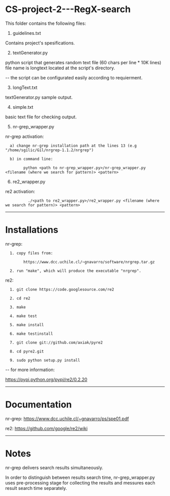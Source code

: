 # CS-project-2---RegX-search

This folder contains the following files:

1. guidelines.txt

Contains project's spesifications.

2. textGenerator.py

python script that generates random text file (60 chars per line * 10K lines)
file name is longtext located at the script's directory.
               
-- the script can be configurated easily according to requierment.

3. longText.txt

textGenerator.py sample output.

4. simple.txt

basic text file for checking output.

5. nr-grep_wrapper.py

nr-grep activation:

      a) change nr-grep installation path at the lines 13 (e.g "/home/sgilic/Gil/nrgrep-1.1.2/nrgrep")
      
      b) in command line:
      
            python <path to nr-grep_wrapper.py>/nr-grep_wrapper.py <filename (where we search for pattern)> <pattern>

6. re2_wrapper.py

re2 activation:

        
              ./<path to re2_wrapper.py>/re2_wrapper.py <filename (where we search for pattern)> <pattern>

--------------------------------------------------------------------------------------------------------------------

# Installations

nr-grep:

      1. copy files from:
      
            https://www.dcc.uchile.cl/~gnavarro/software/nrgrep.tar.gz
            
      2. run "make", which will produce the executable "nrgrep".
      
re2:

      1. git clone https://code.googlesource.com/re2
      
      2. cd re2
      
      3. make
      
      4. make test
      
      5. make install
      
      6. make testinstall
      
      7. git clone git://github.com/axiak/pyre2
      
      8. cd pyre2.git
      
      9. sudo python setup.py install
      
-- for more information:

  https://pypi.python.org/pypi/re2/0.2.20
  
 --------------------------------------------------------------------------------------------------------------------

# Documentation

nr-grep:
      https://www.dcc.uchile.cl/~gnavarro/ps/spe01.pdf
      
re2:
      https://github.com/google/re2/wiki

 --------------------------------------------------------------------------------------------------------------------

# Notes

nr-grep delivers search results simultaneously.

In order to distinguish between results search time, nr-grep_wrapper.py uses pre-processing stage
for collecting the results and messures each result search time separately.


   
